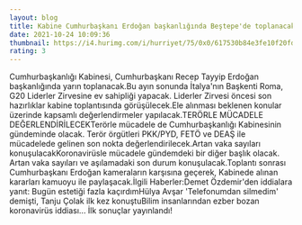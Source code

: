 ```yaml
--- 
layout: blog
title: Kabine Cumhurbaşkanı Erdoğan başkanlığında Beştepe'de toplanacak
date: 2021-10-24 10:09:36
thumbnail: https://i4.hurimg.com/i/hurriyet/75/0x0/617530b84e3fe10f20fdf9f9.jpg
rating: 3
---
```

Cumhurbaşkanlığı Kabinesi, Cumhurbaşkanı Recep Tayyip Erdoğan başkanlığında yarın toplanacak.Bu ayın sonunda İtalya'nın Başkenti Roma, G20 Liderler Zirvesine ev sahipliği yapacak. Liderler Zirvesi öncesi son hazırlıklar kabine toplantısında görüşülecek.Ele alınması beklenen konular üzerinde kapsamlı değerlendirmeler yapılacak.TERÖRLE MÜCADELE DEĞERLENDİRİLECEKTerörle mücadele de Cumhurbaşkanlığı Kabinesinin gündeminde olacak. Terör örgütleri PKK/PYD, FETÖ ve DEAŞ ile mücadelede gelinen son nokta değerlendirilecek.Artan vaka sayıları konuşulacakKoronavirüsle mücadele gündemdeki bir diğer başlık olacak. Artan vaka sayıları ve aşılamadaki son durum konuşulacak.Toplantı sonrası Cumhurbaşkanı Erdoğan kameraların karşısına geçerek, Kabinede alınan kararları kamuoyu ile paylaşacak.İlgili Haberler:Demet Özdemir'den iddialara yanıt: Bugün estetiği fazla kaçırdımHülya Avşar 'Telefonumdan silmedim' demişti, Tanju Çolak ilk kez konuştuBilim insanlarından ezber bozan koronavirüs iddiası... İlk sonuçlar yayınlandı!